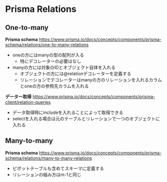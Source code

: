 # Prisma Relations

## One-to-many
**Prisma schema**
https://www.prisma.io/docs/concepts/components/prisma-schema/relations/one-to-many-relations
- oneの方にはmanyの型の配列が入る
  - 特にデコレーターの必要はなし
- manyの方には対象のIDとオブジェクト自体を入れる
  - オブジェクトの方には@relationデコレーターを定義する
  - リレーションでデコレーターはmanyの方のリレーションを入れるカラムとoneの方の参照先カラムを入れる

**データー取得**
https://www.prisma.io/docs/concepts/components/prisma-client/relation-queries
- データ取得時にincludeを入れることによって取得できる
- selectを入れる場合は元のテーブルとリレーションで一つのオブジェクトに入れる

## Many-to-many
**Prisma schema**
https://www.prisma.io/docs/concepts/components/prisma-schema/relations/many-to-many-relations
- ピボットテーブルも含めてスキーマに定義する
- リレーションの組み方はm-1と同じ
